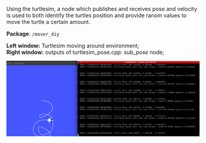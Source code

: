 Using the turtlesim, a node which publishes and receives pose and velocity is used to both identify the turtles position and provide ranom values to move the turtle a certain amount.

**Package**: `/mover_diy`

**Left window:** Turtlesim moving around environment; <br> **Right window:** outputs of turtlesim_pose.cpp: _sub_pose_ node;

![chatting output](https://github.com/Philori22/ROS_examples/blob/master/Example2/Screenshot%202020-06-01%20at%2015.57.04.png)

